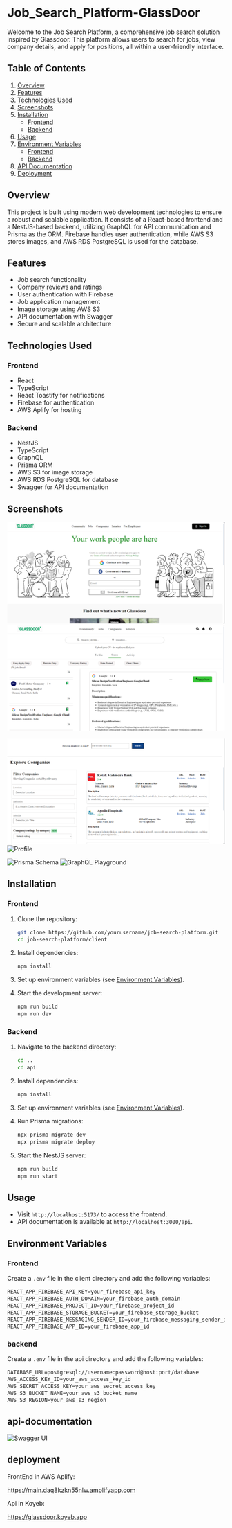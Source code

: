 # Job_Search_Platform-GlassDoor

Welcome to the Job Search Platform, a comprehensive job search solution inspired by Glassdoor. This platform allows users to search for jobs, view company details, and apply for positions, all within a user-friendly interface.

## Table of Contents

1. [Overview](#overview)
2. [Features](#features)
3. [Technologies Used](#technologies-used)
4. [Screenshots](#screenshots)
5. [Installation](#installation)
   - [Frontend](#frontend)
   - [Backend](#backend)
6. [Usage](#usage)
7. [Environment Variables](#environment-variables)
   - [Frontend](#frontend)
   - [Backend](#backend)
8. [API Documentation](#api-documentation)
9. [Deployment](#deployment)

## Overview

This project is built using modern web development technologies to ensure a robust and scalable application. It consists of a React-based frontend and a NestJS-based backend, utilizing GraphQL for API communication and Prisma as the ORM. Firebase handles user authentication, while AWS S3 stores images, and AWS RDS PostgreSQL is used for the database.

## Features

- Job search functionality
- Company reviews and ratings
- User authentication with Firebase
- Job application management
- Image storage using AWS S3
- API documentation with Swagger
- Secure and scalable architecture

## Technologies Used

### Frontend

- React
- TypeScript
- React Toastify for notifications
- Firebase for authentication
- AWS Aplify for hosting

### Backend

- NestJS
- TypeScript
- GraphQL
- Prisma ORM
- AWS S3 for image storage
- AWS RDS PostgreSQL for database
- Swagger for API documentation

## Screenshots

![Homepage](screenshots/homepage.png)
![Job Search](screenshots/job-search.png)

![Company](screenshots/company-reviews.png)
![Profile](screenshots/job-application.png)

![Prisma Schema](screenshots/prisma-schema.png)
![GraphQL Playground](screenshots/graphql-playground.png)


## Installation

### Frontend

1. Clone the repository:
    ```bash
    git clone https://github.com/yourusername/job-search-platform.git
    cd job-search-platform/client
    ```

2. Install dependencies:
    ```bash
    npm install
    ```

3. Set up environment variables (see [Environment Variables](#environment-variables)).

4. Start the development server:
    ```bash
    npm run build
    npm run dev
    ```

### Backend

1. Navigate to the backend directory:
    ```bash
    cd ..
    cd api
    ```

2. Install dependencies:
    ```bash
    npm install
    ```

3. Set up environment variables (see [Environment Variables](#environment-variables)).

4. Run Prisma migrations:
    ```bash
    npx prisma migrate dev
    npx prisma migrate deploy
    ```

5. Start the NestJS server:
    ```bash
    npm run build
    npm run start
    ```

## Usage

- Visit `http://localhost:5173/` to access the frontend.
- API documentation is available at `http://localhost:3000/api`.

## Environment Variables

### Frontend

Create a `.env` file in the client directory and add the following variables:

```env
REACT_APP_FIREBASE_API_KEY=your_firebase_api_key
REACT_APP_FIREBASE_AUTH_DOMAIN=your_firebase_auth_domain
REACT_APP_FIREBASE_PROJECT_ID=your_firebase_project_id
REACT_APP_FIREBASE_STORAGE_BUCKET=your_firebase_storage_bucket
REACT_APP_FIREBASE_MESSAGING_SENDER_ID=your_firebase_messaging_sender_id
REACT_APP_FIREBASE_APP_ID=your_firebase_app_id
```


### backend

Create a `.env` file in the api directory and add the following variables:

```env
DATABASE_URL=postgresql://username:password@host:port/database
AWS_ACCESS_KEY_ID=your_aws_access_key_id
AWS_SECRET_ACCESS_KEY=your_aws_secret_access_key
AWS_S3_BUCKET_NAME=your_aws_s3_bucket_name
AWS_S3_REGION=your_aws_s3_region
```
## api-documentation

![Swagger UI](screenshots/swagger-ui.png)

## deployment
FrontEnd in AWS Aplify:

https://main.daq8kzkn55nlw.amplifyapp.com


Api in Koyeb:

https://glassdoor.koyeb.app
